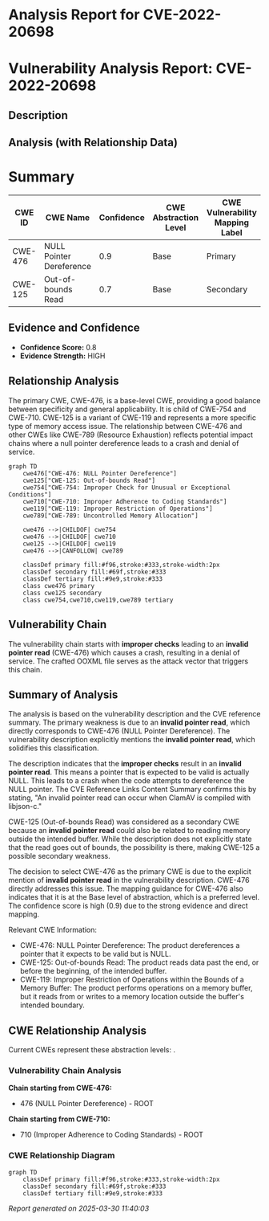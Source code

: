 # Analysis Report for CVE-2022-20698

# Vulnerability Analysis Report: CVE-2022-20698

## Description



## Analysis (with Relationship Data)

# Summary
| CWE ID | CWE Name | Confidence | CWE Abstraction Level | CWE Vulnerability Mapping Label | CWE-Vulnerability Mapping Notes |
|---|---|---|---|---|---|
| CWE-476 | NULL Pointer Dereference | 0.9 | Base | Primary | Allowed |
| CWE-125 | Out-of-bounds Read | 0.7 | Base | Secondary | Allowed |

## Evidence and Confidence

*   **Confidence Score:** 0.8
*   **Evidence Strength:** HIGH

## Relationship Analysis
The primary CWE, CWE-476, is a base-level CWE, providing a good balance between specificity and general applicability. It is child of CWE-754 and CWE-710. CWE-125 is a variant of CWE-119 and represents a more specific type of memory access issue. The relationship between CWE-476 and other CWEs like CWE-789 (Resource Exhaustion) reflects potential impact chains where a null pointer dereference leads to a crash and denial of service.

```mermaid
graph TD
    cwe476["CWE-476: NULL Pointer Dereference"]
    cwe125["CWE-125: Out-of-bounds Read"]
    cwe754["CWE-754: Improper Check for Unusual or Exceptional Conditions"]
    cwe710["CWE-710: Improper Adherence to Coding Standards"]
    cwe119["CWE-119: Improper Restriction of Operations"]
    cwe789["CWE-789: Uncontrolled Memory Allocation"]

    cwe476 -->|CHILDOF| cwe754
    cwe476 -->|CHILDOF| cwe710
    cwe125 -->|CHILDOF| cwe119
    cwe476 -->|CANFOLLOW| cwe789

    classDef primary fill:#f96,stroke:#333,stroke-width:2px
    classDef secondary fill:#69f,stroke:#333
    classDef tertiary fill:#9e9,stroke:#333
    class cwe476 primary
    class cwe125 secondary
    class cwe754,cwe710,cwe119,cwe789 tertiary
```

## Vulnerability Chain
The vulnerability chain starts with **improper checks** leading to an **invalid pointer read** (CWE-476) which causes a crash, resulting in a denial of service. The crafted OOXML file serves as the attack vector that triggers this chain.

## Summary of Analysis
The analysis is based on the vulnerability description and the CVE reference summary. The primary weakness is due to an **invalid pointer read**, which directly corresponds to CWE-476 (NULL Pointer Dereference). The vulnerability description explicitly mentions the **invalid pointer read**, which solidifies this classification.

The description indicates that the **improper checks** result in an **invalid pointer read**. This means a pointer that is expected to be valid is actually NULL. This leads to a crash when the code attempts to dereference the NULL pointer. The CVE Reference Links Content Summary confirms this by stating, "An invalid pointer read can occur when ClamAV is compiled with libjson-c."

CWE-125 (Out-of-bounds Read) was considered as a secondary CWE because an **invalid pointer read** could also be related to reading memory outside the intended buffer. While the description does not explicitly state that the read goes out of bounds, the possibility is there, making CWE-125 a possible secondary weakness.

The decision to select CWE-476 as the primary CWE is due to the explicit mention of **invalid pointer read** in the vulnerability description. CWE-476 directly addresses this issue. The mapping guidance for CWE-476 also indicates that it is at the Base level of abstraction, which is a preferred level. The confidence score is high (0.9) due to the strong evidence and direct mapping.

Relevant CWE Information:
- CWE-476: NULL Pointer Dereference: The product dereferences a pointer that it expects to be valid but is NULL.
- CWE-125: Out-of-bounds Read: The product reads data past the end, or before the beginning, of the intended buffer.
- CWE-119: Improper Restriction of Operations within the Bounds of a Memory Buffer: The product performs operations on a memory buffer, but it reads from or writes to a memory location outside the buffer's intended boundary.


## CWE Relationship Analysis

Current CWEs represent these abstraction levels: .


### Vulnerability Chain Analysis

**Chain starting from CWE-476:**
- 476 (NULL Pointer Dereference) - ROOT


**Chain starting from CWE-710:**
- 710 (Improper Adherence to Coding Standards) - ROOT



### CWE Relationship Diagram

```mermaid
graph TD
    classDef primary fill:#f96,stroke:#333,stroke-width:2px
    classDef secondary fill:#69f,stroke:#333
    classDef tertiary fill:#9e9,stroke:#333
```



*Report generated on 2025-03-30 11:40:03*
